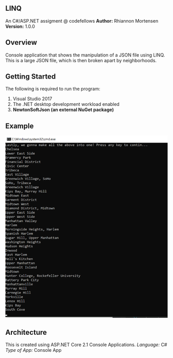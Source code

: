 ## LINQ
An C#/ASP.NET assigment @ codefellows
**Author:** Rhiannon Mortensen
**Version:** 1.0.0

## Overview
  Console application that shows the manipulation of 
  a JSON file using LINQ.
  This is a large JSON file, which
  is then broken apart by neighborhoods.

## Getting Started
The following is required to run the program:
1. Visual Studio 2017
2. The .NET desktop development workload enabled
3. **NewtonSoftJson (an external NuGet package)**

## Example
![Example Window](../ExampleShot.jpeg)

## Architecture 
  This is created using ASP.NET Core 2.1 Console Applications.
  *Language:* C#
  *Type of App:* Console App